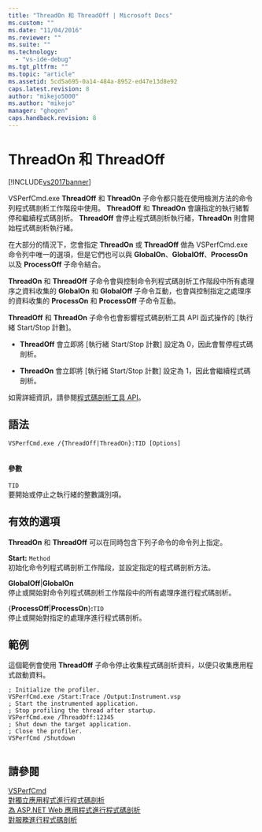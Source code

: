 ```yaml
---
title: "ThreadOn 和 ThreadOff | Microsoft Docs"
ms.custom: ""
ms.date: "11/04/2016"
ms.reviewer: ""
ms.suite: ""
ms.technology: 
  - "vs-ide-debug"
ms.tgt_pltfrm: ""
ms.topic: "article"
ms.assetid: 5cd5a695-0a14-484a-8952-ed47e13d8e92
caps.latest.revision: 8
author: "mikejo5000"
ms.author: "mikejo"
manager: "ghogen"
caps.handback.revision: 8
---
```

# ThreadOn 和 ThreadOff
[!INCLUDE[vs2017banner](../code-quality/includes/vs2017banner.md)]

VSPerfCmd.exe **ThreadOff** 和 **ThreadOn** 子命令都只能在使用檢測方法的命令列程式碼剖析工作階段中使用。  **ThreadOff** 和 **ThreadOn** 會讓指定的執行緒暫停和繼續程式碼剖析。  **ThreadOff** 會停止程式碼剖析執行緒，**ThreadOn** 則會開始程式碼剖析執行緒。  
  
 在大部分的情況下，您會指定 **ThreadOn** 或 **ThreadOff** 做為 VSPerfCmd.exe 命令列中唯一的選項，但是它們也可以與 **GlobalOn**、**GlobalOff**、**ProcessOn** 以及 **ProcessOff** 子命令結合。  
  
 **ThreadOn** 和 **ThreadOff** 子命令會與控制命令列程式碼剖析工作階段中所有處理序之資料收集的 **GlobalOn** 和 **GlobalOff** 子命令互動，也會與控制指定之處理序的資料收集的 **ProcessOn** 和 **ProcessOff** 子命令互動。  
  
 **ThreadOff** 和 **ThreadOn** 子命令也會影響程式碼剖析工具 API 函式操作的 \[執行緒 Start\/Stop 計數\]。  
  
-   **ThreadOff** 會立即將 \[執行緒 Start\/Stop 計數\] 設定為 0，因此會暫停程式碼剖析。  
  
-   **ThreadOn** 會立即將 \[執行緒 Start\/Stop 計數\] 設定為 1，因此會繼續程式碼剖析。  
  
 如需詳細資訊，請參閱[程式碼剖析工具 API](../profiling/profiling-tools-apis.md)。  
  
## 語法  
  
```  
VSPerfCmd.exe /{ThreadOff|ThreadOn}:TID [Options]  
  
```  
  
#### 參數  
 `TID`  
 要開始或停止之執行緒的整數識別項。  
  
## 有效的選項  
 **ThreadOn** 和 **ThreadOff** 可以在同時包含下列子命令的命令列上指定。  
  
 **Start:** `Method`  
 初始化命令列程式碼剖析工作階段，並設定指定的程式碼剖析方法。  
  
 **GlobalOff**&#124;**GlobalOn**  
 停止或開始對命令列程式碼剖析工作階段中的所有處理序進行程式碼剖析。  
  
 {**ProcessOff**&#124;**ProcessOn**}**:**`TID`  
 停止或開始對指定的處理序進行程式碼剖析。  
  
## 範例  
 這個範例會使用 **ThreadOff** 子命令停止收集程式碼剖析資料，以便只收集應用程式啟動資料。  
  
```  
; Initialize the profiler.  
VSPerfCmd.exe /Start:Trace /Output:Instrument.vsp   
; Start the instrumented application.  
; Stop profiling the thread after startup.  
VSPerfCmd.exe /ThreadOff:12345  
; Shut down the target application.  
; Close the profiler.  
VSPerfCmd /Shutdown  
  
```  
  
## 請參閱  
 [VSPerfCmd](../profiling/vsperfcmd.md)   
 [對獨立應用程式進行程式碼剖析](../profiling/command-line-profiling-of-stand-alone-applications.md)   
 [為 ASP.NET Web 應用程式進行程式碼剖析](../profiling/command-line-profiling-of-aspnet-web-applications.md)   
 [對服務進行程式碼剖析](../profiling/command-line-profiling-of-services.md)